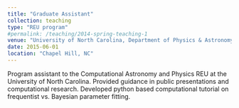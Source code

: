 ```yaml
---
title: "Graduate Assistant"
collection: teaching
type: "REU program"
#permalink: /teaching/2014-spring-teaching-1
venue: "University of North Carolina, Department of Physics & Astronomy"
date: 2015-06-01
location: "Chapel Hill, NC"
---
```


Program assistant to the Computational Astronomy and Physics REU at the University of North Carolina. Provided guidance in public presentations and computational research. Developed python based computational tutorial on frequentist vs. Bayesian parameter fitting.

